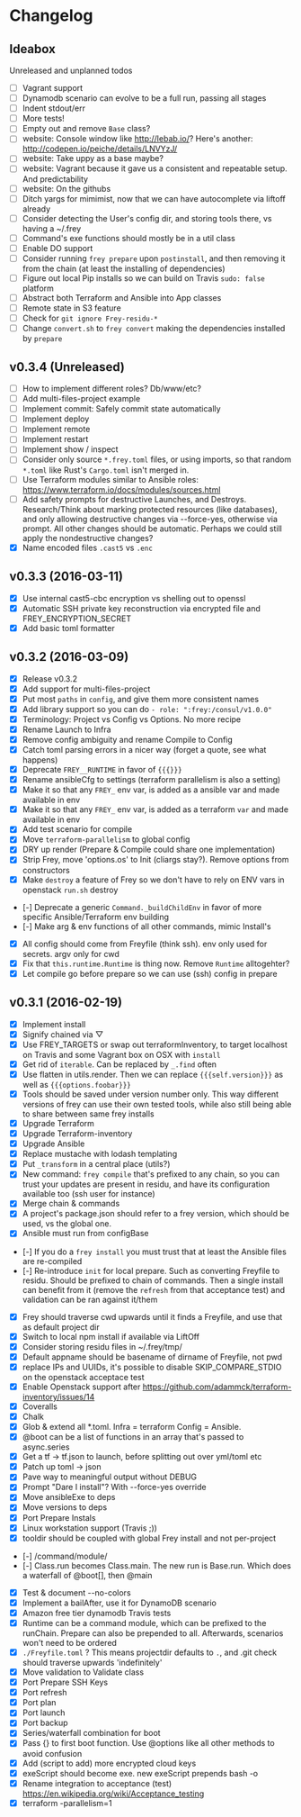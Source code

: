 # Changelog

## Ideabox

Unreleased and unplanned todos

- [ ] Vagrant support
- [ ] Dynamodb scenario can evolve to be a full run, passing all stages
- [ ] Indent stdout/err
- [ ] More tests!
- [ ] Empty out and remove `Base` class?
- [ ] website: Console window like http://lebab.io/? Here's another: http://codepen.io/peiche/details/LNVYzJ/
- [ ] website: Take uppy as a base maybe?
- [ ] website: Vagrant because it gave us a consistent and repeatable setup. And predictability 
- [ ] website: On the githubs
- [ ] Ditch yargs for mimimist, now that we can have autocomplete via liftoff already
- [ ] Consider detecting the User's config dir, and storing tools there, vs having a ~/.frey
- [ ] Command's exe functions should mostly be in a util class
- [ ] Enable DO support
- [ ] Consider running `frey prepare` upon `postinstall`, and then removing it from the chain (at least the installing of dependencies)
- [ ] Figure out local Pip installs so we can build on Travis `sudo: false` platform
- [ ] Abstract both Terraform and Ansible into App classes
- [ ] Remote state in S3 feature
- [ ] Check for `git ignore Frey-residu-*`
- [ ] Change `convert.sh` to `frey convert` making the dependencies installed by `prepare`

## v0.3.4 (Unreleased)

- [ ] How to implement different roles? Db/www/etc?
- [ ] Add multi-files-project example
- [ ] Implement commit: Safely commit state automatically
- [ ] Implement deploy
- [ ] Implement remote
- [ ] Implement restart
- [ ] Implement show / inspect
- [ ] Consider only source `*.frey.toml` files, or using imports, so that random `*.toml` like Rust's `Cargo.toml` isn't merged in.
- [ ] Use Terraform modules similar to Ansible roles: https://www.terraform.io/docs/modules/sources.html
- [ ] Add safety prompts for destructive Launches, and Destroys. Research/Think about marking protected resources (like databases), and only allowing destructive changes via --force-yes, otherwise via prompt. All other changes should be automatic. Perhaps we could still apply the nondestructive changes? 
- [x] Name encoded files `.cast5` vs `.enc`

## v0.3.3 (2016-03-11)

- [x] Use internal cast5-cbc encryption vs shelling out to openssl
- [x] Automatic SSH private key reconstruction via encrypted file and FREY_ENCRYPTION_SECRET
- [x] Add basic toml formatter

## v0.3.2 (2016-03-09)

- [x] Release v0.3.2
- [x] Add support for multi-files-project
- [x] Put most `paths` in `config`, and give them  more consistent names
- [x] Add library support so you can do `- role: ":frey:/consul/v1.0.0"`
- [x] Terminology: Project vs Config vs Options. No more recipe
- [x] Rename Launch to Infra
- [x] Remove config ambiguity and rename Compile to Config
- [x] Catch toml parsing errors in a nicer way (forget a quote, see what happens)
- [x] Deprecate `FREY__RUNTIME` in favor of `{{{}}}`
- [x] Rename ansibleCfg to settings (terraform parallelism is also a setting)
- [x] Make it so that any `FREY_` env var, is added as a ansible var and made available in env
- [x] Make it so that any `FREY_` env var, is added as a terraform `var` and made available in env
- [x] Add test scenario for compile
- [x] Move `terraform-parallelism` to global config
- [x] DRY up render (Prepare & Compile could share one implementation)
- [x] Strip Frey, move 'options.os' to Init (cliargs stay?). Remove options from constructors
- [x] Make `destroy` a feature of Frey so we don't have to rely on ENV vars in openstack `run.sh` destroy
- [-] Deprecate a generic `Command._buildChildEnv` in favor of more specific Ansible/Terraform env building
- [-] Make arg & env functions of all other commands, mimic Install's
- [x] All config should come from Freyfile (think ssh). env only used for secrets. argv only for cwd
- [x] Fix that `this.runtime.Runtime` is thing now. Remove `Runtime` alltogehter?
- [x] Let compile go before prepare so we can use (ssh) config in prepare

## v0.3.1 (2016-02-19)

- [x] Implement install
- [x] Signify chained via ▽
- [x] Use FREY_TARGETS or swap out terraformInventory, to target localhost on Travis and some Vagrant box on OSX with `install`
- [x] Get rid of `iterable`. Can be replaced by `_.find` often
- [x] Use flatten in utils.render. Then we can replace `{{{self.version}}}` as well as `{{{options.foobar}}}`
- [x] Tools should be saved under version number only. This way different versions of frey can use their own tested tools, while also still being able to share between same frey installs
- [x] Upgrade Terraform 
- [x] Upgrade Terraform-inventory 
- [x] Upgrade Ansible 
- [x] Replace mustache with lodash templating
- [x] Put `_transform` in a central place (utils?)
- [x] New command: `frey compile` that's prefixed to any chain, so you can trust your updates are present in residu, and have its configuration available too (ssh user for instance)
- [x] Merge chain & commands
- [x] A project's package.json should refer to a frey version, which should be used, vs the global one.
- [x] Ansible must run from configBase
- [-] If you do a `frey install` you must trust that at least the Ansible files are re-compiled
- [-] Re-introduce `init` for local prepare. Such as converting Freyfile to residu. Should be prefixed to chain of commands. Then a single install can benefit from it (remove the `refresh` from that acceptance test) and validation can be ran against it/them
- [x] Frey should traverse cwd upwards until it finds a Freyfile, and use that as default project dir
- [x] Switch to local npm install if available via LiftOff
- [x] Consider storing residu files in ~/.frey/tmp/
- [x] Default appname should be basename of dirname of Freyfile, not pwd
- [x] replace IPs and UUIDs, it's possible to disable SKIP_COMPARE_STDIO on the openstack acceptace test
- [x] Enable Openstack support after https://github.com/adammck/terraform-inventory/issues/14
- [x] Coveralls
- [x] Chalk
- [x] Glob & extend all \*.toml. Infra = terraform Config = Ansible.
- [x] @boot can be a list of functions in an array that's passed to async.series
- [x] Get a tf -> tf.json to launch, before splitting out over yml/toml etc
- [x] Patch up toml -> json
- [x] Pave way to meaningful output without DEBUG
- [x] Prompt "Dare I install"? With --force-yes override
- [x] Move ansibleExe to deps
- [x] Move versions to deps
- [x] Port Prepare Instals
- [x] Linux workstation support (Travis ;))
- [x] tooldir should be coupled with global Frey install and not per-project
- [-] /command/module/ 
- [-] Class.run becomes Class.main. The new run is Base.run. Which does a waterfall of @boot[], then @main
- [x] Test & document --no-colors
- [x] Implement a bailAfter, use it for DynamoDB scenario
- [x] Amazon free tier dynamodb Travis tests 
- [x] Runtime can be a command module, which can be prefixed to the runChain. Prepare can also be prepended to all. Afterwards, scenarios won't need to be ordered
- [x] `./Freyfile.toml` ? This means projectdir defaults to `.`, and .git check should traverse upwards 'indefinitely'
- [x] Move validation to Validate class
- [x] Port Prepare SSH Keys
- [x] Port refresh
- [x] Port plan
- [x] Port launch
- [x] Port backup
- [x] Series/waterfall combination for boot 
- [x] Pass {} to first boot function. Use @options like all other methods to avoid confusion
- [x] Add (script to add) more encrypted cloud keys
- [x] exeScript should become exe. new exeScript prepends bash -o
- [x] Rename integration to acceptance (test) https://en.wikipedia.org/wiki/Acceptance_testing
- [x] terraform -parallelism=1
